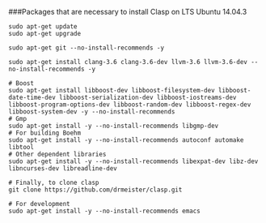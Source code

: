 ###Packages that are necessary to install Clasp on LTS Ubuntu 14.04.3

    sudo apt-get update
    sudo apt-get upgrade

    sudo apt-get git --no-install-recommends -y

    sudo apt-get install clang-3.6 clang-3.6-dev llvm-3.6 llvm-3.6-dev --no-install-recommends -y

    # Boost
    sudo apt-get install libboost-dev libboost-filesystem-dev libboost-date-time-dev libboost-serialization-dev libboost-iostreams-dev libboost-program-options-dev libboost-random-dev libboost-regex-dev libboost-system-dev -y --no-install-recommends
    # Gmp
    sudo apt-get install -y --no-install-recommends libgmp-dev
    # For building Boehm
    sudo apt-get install -y --no-install-recommends autoconf automake libtool
    # Other dependent libraries
    sudo apt-get install -y --no-install-recommends libexpat-dev libz-dev libncurses-dev libreadline-dev

    # Finally, to clone clasp
    git clone https://github.com/drmeister/clasp.git

    # For development
    sudo apt-get install -y --no-install-recommends emacs
